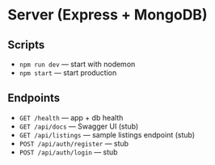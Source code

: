 # Server (Express + MongoDB)

## Scripts
- `npm run dev` — start with nodemon
- `npm start` — start production

## Endpoints
- `GET /health` — app + db health
- `GET /api/docs` — Swagger UI (stub)
- `GET /api/listings` — sample listings endpoint (stub)
- `POST /api/auth/register` — stub
- `POST /api/auth/login` — stub